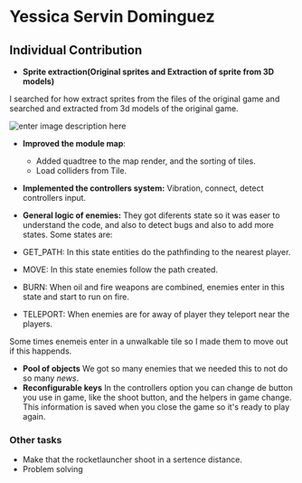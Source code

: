 # Yessica Servin Dominguez
## Individual Contribution

 - **Sprite extraction(Original sprites and Extraction of sprite from 3D models)**
 
I searched for how extract sprites from the files of the original game and searched and extracted from 3d models of the original game.
 
 ![enter image description here](https://user-images.githubusercontent.com/25900809/54059038-fd112e80-41f7-11e9-85d6-322caaa5f016.gif)
 - **Improved the module map**: 
	 - Added quadtree to the map render, and the sorting of tiles.
	 - Load colliders from Tile.
- **Implemented the controllers system:** Vibration, connect, detect controllers input.
- **General logic of enemies:**
They got diferents state so it was easer to understand the code, and also to detect bugs and also to add more states.
Some states are:

- GET_PATH: In this state entities do the pathfinding to the nearest player.
- MOVE: In this state enemies follow the path created.
- BURN: When oil and fire weapons are combined, enemies enter in this state and start to run on fire.
- TELEPORT: When enemies are for away of player they teleport near the players.

Some times enemeis enter in a unwalkable tile so I made them to move out if this happends. 

- **Pool of objects**  We got so many enemies that we needed this to not do so many *news*.
- **Reconfigurable keys** In the controllers option you can change de button you use in game, like the shoot button, and the helpers in game change. This information is saved when you close the game so it's ready to play again. 

### Other tasks
- Make that the rocketlauncher shoot in a sertence distance.
- Problem solving

